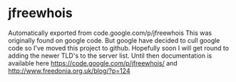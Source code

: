 # jfreewhois
Automatically exported from code.google.com/p/jfreewhois
This was originally found on google code. But google have decided to cull google code so I've moved this project to github.
Hopefully soon I will get round to adding the newer TLD's to the server list.
Until then documentation is available here https://code.google.com/p/jfreewhois/ and http://www.freedonia.org.uk/blog/?p=124
